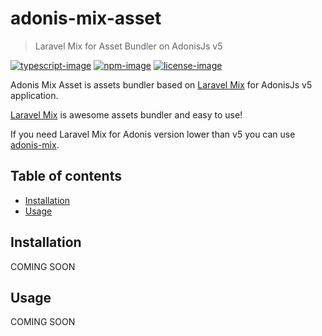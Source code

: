 # adonis-mix-asset
> Laravel Mix for Asset Bundler on AdonisJs v5

[![typescript-image]][typescript-url] [![npm-image]][npm-url] [![license-image]][license-url]

Adonis Mix Asset is assets bundler based on [Laravel Mix](https://laravel-mix.com) for AdonisJs v5 application.

[Laravel Mix](https://laravel-mix.com) is awesome assets bundler and easy to use!

If you need Laravel Mix for Adonis version lower than v5 you can use [adonis-mix](https://github.com/deathman92/adonis-mix).

<!-- START doctoc generated TOC please keep comment here to allow auto update -->
<!-- DON'T EDIT THIS SECTION, INSTEAD RE-RUN doctoc TO UPDATE -->
## Table of contents

- [Installation](#installation)
- [Usage](#usage)

<!-- END doctoc generated TOC please keep comment here to allow auto update -->

## Installation
COMING SOON

## Usage
COMING SOON

[typescript-image]: https://img.shields.io/badge/Typescript-294E80.svg?style=for-the-badge&logo=typescript
[typescript-url]:  "typescript"

[npm-image]: https://img.shields.io/npm/v/adonis-mix-asset.svg?style=for-the-badge&logo=npm
[npm-url]: https://npmjs.org/package/adonis-mix-asset "npm"

[license-image]: https://img.shields.io/npm/l/adonis-mix-asset?color=blueviolet&style=for-the-badge
[license-url]: LICENSE.md "license"

